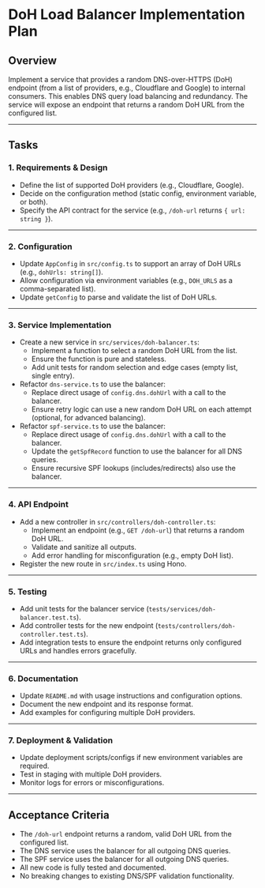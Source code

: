 # DoH Load Balancer Implementation Plan

## Overview

Implement a service that provides a random DNS-over-HTTPS (DoH) endpoint (from a list of providers, e.g., Cloudflare and Google) to internal consumers. This enables DNS query load balancing and redundancy. The service will expose an endpoint that returns a random DoH URL from the configured list.

---

## Tasks

### 1. Requirements & Design

- Define the list of supported DoH providers (e.g., Cloudflare, Google).
- Decide on the configuration method (static config, environment variable, or both).
- Specify the API contract for the service (e.g., `/doh-url` returns `{ url: string }`).

---

### 2. Configuration

- Update `AppConfig` in `src/config.ts` to support an array of DoH URLs (e.g., `dohUrls: string[]`).
- Allow configuration via environment variables (e.g., `DOH_URLS` as a comma-separated list).
- Update `getConfig` to parse and validate the list of DoH URLs.

---

### 3. Service Implementation

- Create a new service in `src/services/doh-balancer.ts`:
  - Implement a function to select a random DoH URL from the list.
  - Ensure the function is pure and stateless.
  - Add unit tests for random selection and edge cases (empty list, single entry).
- Refactor `dns-service.ts` to use the balancer:
  - Replace direct usage of `config.dns.dohUrl` with a call to the balancer.
  - Ensure retry logic can use a new random DoH URL on each attempt (optional, for advanced balancing).
- Refactor `spf-service.ts` to use the balancer:
  - Replace direct usage of `config.dns.dohUrl` with a call to the balancer.
  - Update the `getSpfRecord` function to use the balancer for all DNS queries.
  - Ensure recursive SPF lookups (includes/redirects) also use the balancer.

---

### 4. API Endpoint

- Add a new controller in `src/controllers/doh-controller.ts`:
  - Implement an endpoint (e.g., `GET /doh-url`) that returns a random DoH URL.
  - Validate and sanitize all outputs.
  - Add error handling for misconfiguration (e.g., empty DoH list).
- Register the new route in `src/index.ts` using Hono.

---

### 5. Testing

- Add unit tests for the balancer service (`tests/services/doh-balancer.test.ts`).
- Add controller tests for the new endpoint (`tests/controllers/doh-controller.test.ts`).
- Add integration tests to ensure the endpoint returns only configured URLs and handles errors gracefully.

---

### 6. Documentation

- Update `README.md` with usage instructions and configuration options.
- Document the new endpoint and its response format.
- Add examples for configuring multiple DoH providers.

---

### 7. Deployment & Validation

- Update deployment scripts/configs if new environment variables are required.
- Test in staging with multiple DoH providers.
- Monitor logs for errors or misconfigurations.

---

## Acceptance Criteria

- The `/doh-url` endpoint returns a random, valid DoH URL from the configured list.
- The DNS service uses the balancer for all outgoing DNS queries.
- The SPF service uses the balancer for all outgoing DNS queries.
- All new code is fully tested and documented.
- No breaking changes to existing DNS/SPF validation functionality. 